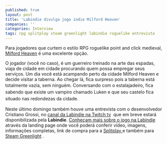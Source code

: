 ```yaml
---
published: true
layout: post
title: 'Labindie divulga jogo indie Milford Heaven'
companies: ''
categories: Interview
tags: rpg splitplay steam greenlight labindie roguelike entrevista
---
```



Para jogadores que curtem o estilo RPG roguelike point and click medieval, <a title="Confira na Labindie" href="http://labindie.com/beta/jogos-indies/milford-heaven" target="_blank">Milford Heaven</a>
 é uma excelente opção.

O jogador (você no caso), é um guerreiro treinado na arte das espadas, viaja de cidade em cidade procurando quem possa empregar seus serviços. Um dia você está acampando perto da cidade Milford Heaven e decide visitar a taberna. Ao chegar lá, fica surpreso pois a taberna está totalmente vazia, sem ninguém. <span style="line-height: 1.5;">Conversando com o estalajadeiro, fica sabendo que existe um vampiro chamado Luken e que seu castelo fica situado nas redondezas da cidade.</span>





Neste último domingo também houve uma entrevista com o desenvolvedor Cristiano Grossi, no <a title="Acompanhe as entrevistas com desenvolvedores de jogos e a Labindie" href="http://twitch.tv/labindie" target="_blank">canal da Labindie na Twitch tv</a>
 que em breve estará disponibilizada pela **Labindie**. <a title="Conheça o jogo  na Labindie" href="http://labindie.com/beta/jogos-indies/milford-heaven" target="_blank">Conheçam mais sobre o jogo na Labindie</a>
 através da landing page onde você poderá conferir vídeo, imagens, informações completas, link de compra para a <a title="Compre na Splitplay" href="http://www.splitplay.com.br/pt/games/milford-heaven" target="_blank">Splitplay </a>
e também para <a title="Vote na Steam greenlight" href="http://steamcommunity.com/sharedfiles/filedetails/?id=423339041" target="_blank">Steam Greenlight</a>
.